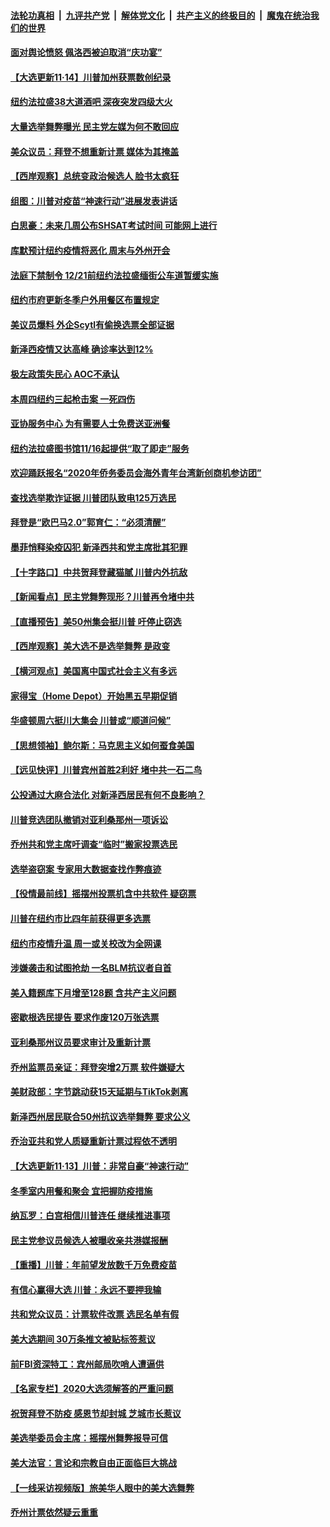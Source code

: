 

####  [法轮功真相](../../../../basic/blob/master/README.md?t=11142102) &nbsp;|&nbsp; [九评共产党](../../../../9ping.md/blob/master/README.md?t=11142102) &nbsp;|&nbsp; [解体党文化](../../../../jtdwh.md/blob/master/README.md?t=11142102)  &nbsp;|&nbsp; [共产主义的终极目的](../../../../gczydzjmd.md/blob/master/README.md?t=11142102) &nbsp;|&nbsp; [魔鬼在统治我们的世界](../../../../mgztzwmdsj.md/blob/master/README.md?t=11142102) 

#### [面对舆论愤怒 佩洛西被迫取消“庆功宴”](../pages/nsc412/n12549128.md?t=11142102) 

#### [【大选更新11·14】川普加州获票数创纪录](../pages/nsc412/n12549021.md?t=11142102) 

#### [纽约法拉盛38大道酒吧  深夜突发四级大火](../pages/nsc412/n12549035.md?t=11142102) 

#### [大量选举舞弊曝光 民主党左媒为何不敢回应](../pages/nsc412/n12548972.md?t=11142102) 

#### [美众议员：拜登不想重新计票 媒体为其掩盖](../pages/nsc412/n12548977.md?t=11142102) 

#### [【西岸观察】总统变政治候选人 脸书太疯狂](../pages/nsc412/n12548571.md?t=11142102) 

#### [组图：川普对疫苗“神速行动”进展发表讲话](../pages/nsc412/n12548800.md?t=11142102) 

#### [白思豪：未来几周公布SHSAT考试时间  可能网上进行](../pages/nsc412/n12548683.md?t=11142102) 

#### [库默预计纽约疫情将恶化 周末与外州开会](../pages/nsc412/n12548690.md?t=11142102) 

#### [法庭下禁制令 12/21前纽约法拉盛缅街公车道暂缓实施](../pages/nsc412/n12548744.md?t=11142102) 

#### [纽约市府更新冬季户外用餐区布置规定](../pages/nsc412/n12548741.md?t=11142102) 

#### [美议员爆料 外企Scytl有偷换选票全部证据](../pages/nsc412/n12548711.md?t=11142102) 

#### [新泽西疫情又达高峰 确诊率达到12%](../pages/nsc412/n12548685.md?t=11142102) 

#### [极左政策失民心 AOC不承认](../pages/nsc412/n12548655.md?t=11142102) 

#### [本周四纽约三起枪击案 一死四伤](../pages/nsc412/n12548739.md?t=11142102) 

#### [亚协服务中心 为有需要人士免费送亚洲餐](../pages/nsc412/n12548734.md?t=11142102) 

#### [纽约法拉盛图书馆11/16起提供“取了即走”服务](../pages/nsc412/n12548648.md?t=11142102) 

#### [欢迎踊跃报名“2020年侨务委员会海外青年台湾新创商机参访团”](../pages/nsc412/n12548653.md?t=11142102) 

#### [查找选举欺诈证据 川普团队致电125万选民](../pages/nsc412/n12548675.md?t=11142102) 

#### [拜登是“欧巴马2.0”郭育仁：“必须清醒”](../pages/nsc412/n12547556.md?t=11142102) 

#### [墨菲悄释染疫囚犯 新泽西共和党主席批其犯罪](../pages/nsc412/n12548526.md?t=11142102) 

#### [【十字路口】中共贺拜登藏猫腻 川普内外抗敌](../pages/nsc412/n12548521.md?t=11142102) 

#### [【新闻看点】民主党舞弊现形？川普再令堵中共](../pages/nsc412/n12548068.md?t=11142102) 

#### [【直播预告】美50州集会挺川普 吁停止窃选](../pages/nsc412/n12547437.md?t=11142102) 

#### [【西岸观察】美大选不是选举舞弊 是政变](../pages/nsc412/n12547806.md?t=11142102) 

#### [【横河观点】美国离中国式社会主义有多远](../pages/nsc412/n12548322.md?t=11142102) 

#### [家得宝（Home Depot）开始黑五早期促销](../pages/nsc412/n12548509.md?t=11142102) 

#### [华盛顿周六挺川大集会 川普或“顺道问候”](../pages/nsc412/n12548327.md?t=11142102) 

#### [【思想领袖】鲍尔斯：马克思主义如何蚕食美国](../pages/nsc412/n12508780.md?t=11142102) 

#### [【远见快评】川普宾州首胜2利好 堵中共一石二鸟](../pages/nsc412/n12548258.md?t=11142102) 

#### [公投通过大麻合法化  对新泽西居民有何不良影响？](../pages/nsc412/n12548356.md?t=11142102) 

#### [川普竞选团队撤销对亚利桑那州一项诉讼](../pages/nsc412/n12548187.md?t=11142102) 

#### [乔州共和党主席吁调查“临时”搬家投票选民](../pages/nsc412/n12548218.md?t=11142102) 

#### [选举盗窃案 专家用大数据查找作弊痕迹](../pages/nsc412/n12548123.md?t=11142102) 

#### [【役情最前线】摇摆州投票机含中共软件 疑窃票](../pages/nsc412/n12547731.md?t=11142102) 

#### [川普在纽约市比四年前获得更多选票](../pages/nsc412/n12548050.md?t=11142102) 

#### [纽约市疫情升温 周一或关校改为全网课](../pages/nsc412/n12548052.md?t=11142102) 

#### [涉嫌袭击和试图抢劫 一名BLM抗议者自首](../pages/nsc412/n12548059.md?t=11142102) 

#### [美入籍题库下月增至128题 含共产主义问题](../pages/nsc412/n12548055.md?t=11142102) 

#### [密歇根选民提告 要求作废120万张选票](../pages/nsc412/n12548102.md?t=11142102) 

#### [亚利桑那州议员要求审计及重新计票](../pages/nsc412/n12547781.md?t=11142102) 

#### [乔州监票员亲证：拜登突增2万票 软件嫌疑大](../pages/nsc412/n12548032.md?t=11142102) 

#### [美财政部：字节跳动获15天延期与TikTok剥离](../pages/nsc412/n12548078.md?t=11142102) 

#### [新泽西州居民联合50州抗议选举舞弊 要求公义](../pages/nsc412/n12535344.md?t=11142102) 

#### [乔治亚共和党人质疑重新计票过程依不透明](../pages/nsc412/n12548065.md?t=11142102) 

#### [【大选更新11·13】川普：非常自豪“神速行动”](../pages/nsc412/n12546734.md?t=11142102) 

#### [冬季室内用餐和聚会 宜把握防疫措施](../pages/nsc412/n12547827.md?t=11142102) 

#### [纳瓦罗：白宫相信川普连任 继续推进事项](../pages/nsc412/n12547865.md?t=11142102) 

#### [民主党参议员候选人被曝收亲共港媒报酬](../pages/nsc412/n12547872.md?t=11142102) 

#### [【重播】川普：年前望发放数千万免费疫苗](../pages/nsc412/n12547776.md?t=11142102) 

#### [有信心赢得大选 川普：永远不要押我输](../pages/nsc412/n12547879.md?t=11142102) 

#### [共和党众议员：计票软件改票 选民名单有假](../pages/nsc412/n12547665.md?t=11142102) 

#### [美大选期间 30万条推文被贴标签惹议](../pages/nsc412/n12547233.md?t=11142102) 

#### [前FBI资深特工：宾州邮局吹哨人遭逼供](../pages/nsc412/n12547747.md?t=11142102) 

#### [【名家专栏】2020大选须解答的严重问题](../pages/nsc412/n12547165.md?t=11142102) 

#### [祝贺拜登不防疫 感恩节却封城 芝城市长惹议](../pages/nsc412/n12547587.md?t=11142102) 

#### [美选举委员会主席：摇摆州舞弊报导可信](../pages/nsc412/n12547537.md?t=11142102) 

#### [美大法官：言论和宗教自由正面临巨大挑战](../pages/nsc412/n12547656.md?t=11142102) 

#### [【一线采访视频版】旅美华人眼中的美大选舞弊](../pages/nsc412/n12546530.md?t=11142102) 

#### [乔州计票依然疑云重重](../pages/nsc412/n12547433.md?t=11142102) 

